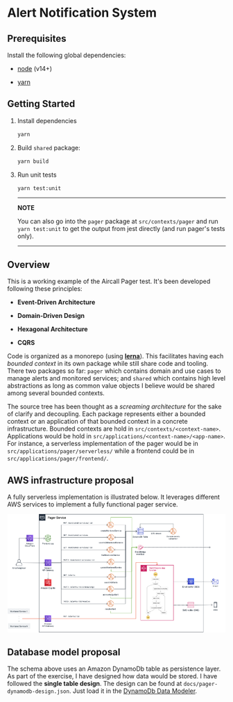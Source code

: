 # Alert Notification System

## Prerequisites

Install the following global dependencies:

* [node](https://nodejs.org/en/download/) (v14+)

* [yarn](https://classic.yarnpkg.com/lang/en/docs/install/)

## Getting Started

1. Install dependencies

    ```sh
    yarn
    ```

2. Build `shared` package:

    ```sh
    yarn build
    ```

3. Run unit tests

    ```sh
    yarn test:unit
    ```

    ---
    **NOTE**

    You can also go into the `pager` package at `src/contexts/pager` and run `yarn test:unit` to get the output from jest directly (and run pager's tests only).

    ---

## Overview

This is a working example of the Aircall Pager test. It's been developed following these principles:

* **Event-Driven Architecture**

* **Domain-Driven Design**

* **Hexagonal Architecture**

* **CQRS**

Code is organized as a monorepo (using [**lerna**](https://lerna.js.org/)). This facilitates having each _bounded context_ in its own package while still share code and tooling. There two packages so far: `pager` which contains domain and use cases to manage alerts and monitored services; and `shared` which contains high level abstractions as long as common value objects I believe would be shared among several bounded contexts.

The source tree has been thought as a _screaming architecture_ for the sake of clarify and decoupling. Each package represents either a bounded context or an application of that bounded context in a concrete infrastructure. Bounded contexts are hold in `src/contexts/<context-name>`. Applications would be hold in `src/applications/<context-name>/<app-name>`. For instance, a serverless implementation of the pager would be in `src/applications/pager/serverless/` while a frontend could be in `src/applications/pager/frontend/`.

## AWS infrastructure proposal

A fully serverless implementation is illustrated below. It leverages different AWS services to implement a fully functional pager service.

![Architecture](docs/architecture.png)

## Database model proposal

The schema above uses an Amazon DynamoDb table as persistence layer. As part of the exercise, I have designed how data would be stored. I have followed the **single table design**. The design can be found at `docs/pager-dynamodb-design.json`. Just load it in the [DynamoDb Data Modeler](https://rh-web-bucket.s3.amazonaws.com/index.html).